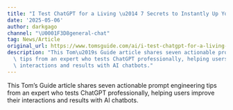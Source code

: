 ```yaml
---
title: "I Test ChatGPT for a Living \u2014 7 Secrets to Instantly Up Your Prompt Game"
date: '2025-05-06'
author: darkgago
channel: "\U0001F3D8general-chat"
tag: News/Article
original_url: https://www.tomsguide.com/ai/i-test-chatgpt-for-a-living-7-secrets-to-instantly-up-your-prompt-game?utm_source=chatgpt.com
description: "This Tom\u2019s Guide article shares seven actionable prompt engineering\
  \ tips from an expert who tests ChatGPT professionally, helping users improve their\
  \ interactions and results with AI chatbots."
---
```


This Tom’s Guide article shares seven actionable prompt engineering tips from an expert who tests ChatGPT professionally, helping users improve their interactions and results with AI chatbots.